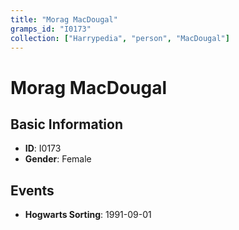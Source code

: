 ```yaml
---
title: "Morag MacDougal"
gramps_id: "I0173"
collection: ["Harrypedia", "person", "MacDougal"]
---
```


# Morag MacDougal

## Basic Information

- **ID**: I0173
- **Gender**: Female

## Events

- **Hogwarts Sorting**: 1991-09-01

